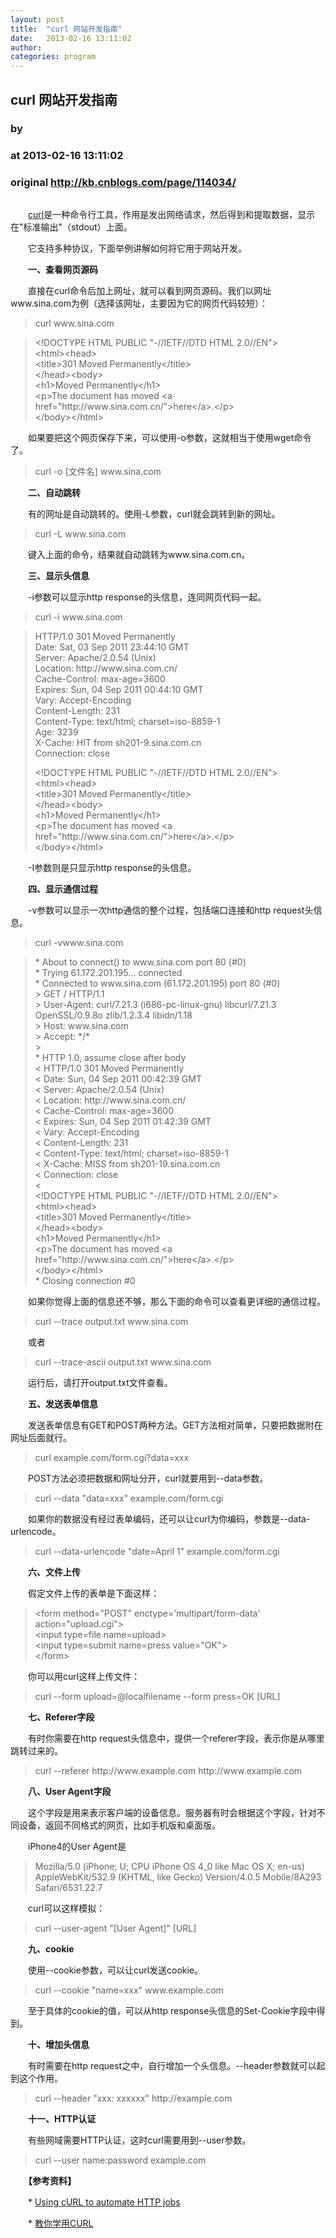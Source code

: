 ```yaml
---
layout: post
title:  "curl 网站开发指南"
date:   2013-02-16 13:11:02
author: 
categories: program
---
```


## curl 网站开发指南
### by 
### at 2013-02-16 13:11:02
### original <http://kb.cnblogs.com/page/114034/>

<p><img style="display:block;margin-left:auto;margin-right:auto" src="http://pic003.cnblogs.com/2011/24634/201109/2011090412260972.png" alt=""></p><p>　　<a href="http://curl.haxx.se/">curl</a>是一种命令行工具，作用是发出网络请求，然后得到和提取数据，显示在"标准输出"（stdout）上面。</p><p>　　它支持多种协议，下面举例讲解如何将它用于网站开发。</p><p>　　<strong>一、查看网页源码</strong></p><p>　　直接在curl命令后加上网址，就可以看到网页源码。我们以网址www.sina.com为例（选择该网址，主要因为它的网页代码较短）：</p><blockquote><p>curl www.sina.com</p></blockquote><blockquote><p>&lt;!DOCTYPE HTML PUBLIC &quot;-//IETF//DTD HTML 2.0//EN&quot;&gt;<br>&lt;html&gt;&lt;head&gt;<br>&lt;title&gt;301 Moved Permanently&lt;/title&gt;<br>&lt;/head&gt;&lt;body&gt;<br>&lt;h1&gt;Moved Permanently&lt;/h1&gt;<br>&lt;p&gt;The document has moved &lt;a href=&quot;http://www.sina.com.cn/&quot;&gt;here&lt;/a&gt;.&lt;/p&gt;<br>&lt;/body&gt;&lt;/html&gt;</p></blockquote><p>　　如果要把这个网页保存下来，可以使用-o参数，这就相当于使用wget命令了。</p><blockquote><p>curl -o [文件名] www.sina.com</p></blockquote><p>　　<strong>二、自动跳转</strong></p><p>　　有的网址是自动跳转的。使用-L参数，curl就会跳转到新的网址。</p><blockquote><p>curl -L www.sina.com</p></blockquote><p>　　键入上面的命令，结果就自动跳转为www.sina.com.cn。</p><p>　　<strong>三、显示头信息</strong></p><p>　　-i参数可以显示http response的头信息，连同网页代码一起。</p><blockquote><p>curl -i www.sina.com</p></blockquote><blockquote><p>HTTP/1.0 301 Moved Permanently<br>Date: Sat, 03 Sep 2011 23:44:10 GMT<br>Server: Apache/2.0.54 (Unix)<br>Location: http://www.sina.com.cn/<br>Cache-Control: max-age=3600<br>Expires: Sun, 04 Sep 2011 00:44:10 GMT<br>Vary: Accept-Encoding<br>Content-Length: 231<br>Content-Type: text/html; charset=iso-8859-1<br>Age: 3239<br>X-Cache: HIT from sh201-9.sina.com.cn<br>Connection: close</p><p>&lt;!DOCTYPE HTML PUBLIC &quot;-//IETF//DTD HTML 2.0//EN&quot;&gt;<br>&lt;html&gt;&lt;head&gt;<br>&lt;title&gt;301 Moved Permanently&lt;/title&gt;<br>&lt;/head&gt;&lt;body&gt;<br>&lt;h1&gt;Moved Permanently&lt;/h1&gt;<br>&lt;p&gt;The document has moved &lt;a href=&quot;http://www.sina.com.cn/&quot;&gt;here&lt;/a&gt;.&lt;/p&gt;<br>&lt;/body&gt;&lt;/html&gt;</p></blockquote><p>　　-I参数则是只显示http response的头信息。</p><p>　　<strong>四、显示通信过程</strong></p><p>　　-v参数可以显示一次http通信的整个过程，包括端口连接和http request头信息。</p><blockquote><p>curl -vwww.sina.com</p></blockquote><blockquote><p>* About to connect() to www.sina.com port 80 (#0)<br>* Trying 61.172.201.195... connected<br>* Connected to www.sina.com (61.172.201.195) port 80 (#0)<br>&gt; GET / HTTP/1.1<br>&gt; User-Agent: curl/7.21.3 (i686-pc-linux-gnu) libcurl/7.21.3 OpenSSL/0.9.8o zlib/1.2.3.4 libidn/1.18<br>&gt; Host: www.sina.com<br>&gt; Accept: */*<br>&gt; <br>* HTTP 1.0, assume close after body<br>&lt; HTTP/1.0 301 Moved Permanently<br>&lt; Date: Sun, 04 Sep 2011 00:42:39 GMT<br>&lt; Server: Apache/2.0.54 (Unix)<br>&lt; Location: http://www.sina.com.cn/<br>&lt; Cache-Control: max-age=3600<br>&lt; Expires: Sun, 04 Sep 2011 01:42:39 GMT<br>&lt; Vary: Accept-Encoding<br>&lt; Content-Length: 231<br>&lt; Content-Type: text/html; charset=iso-8859-1<br>&lt; X-Cache: MISS from sh201-19.sina.com.cn<br>&lt; Connection: close<br>&lt; <br>&lt;!DOCTYPE HTML PUBLIC &quot;-//IETF//DTD HTML 2.0//EN&quot;&gt;<br>&lt;html&gt;&lt;head&gt;<br>&lt;title&gt;301 Moved Permanently&lt;/title&gt;<br>&lt;/head&gt;&lt;body&gt;<br>&lt;h1&gt;Moved Permanently&lt;/h1&gt;<br>&lt;p&gt;The document has moved &lt;a href=&quot;http://www.sina.com.cn/&quot;&gt;here&lt;/a&gt;.&lt;/p&gt;<br>&lt;/body&gt;&lt;/html&gt;<br>* Closing connection #0</p></blockquote><p>　　如果你觉得上面的信息还不够，那么下面的命令可以查看更详细的通信过程。</p><blockquote><p>curl --trace output.txt www.sina.com</p></blockquote><p>　　或者</p><blockquote><p>curl --trace-ascii output.txt www.sina.com</p></blockquote><p>　　运行后，请打开output.txt文件查看。</p><p>　　<strong>五、发送表单信息</strong></p><p>　　发送表单信息有GET和POST两种方法。GET方法相对简单，只要把数据附在网址后面就行。</p><blockquote><p>curl example.com/form.cgi?data=xxx</p></blockquote><p>　　POST方法必须把数据和网址分开，curl就要用到--data参数。</p><blockquote><p>curl --data "data=xxx" example.com/form.cgi</p></blockquote><p>　　如果你的数据没有经过表单编码，还可以让curl为你编码，参数是--data-urlencode。</p><blockquote><p>curl --data-urlencode "date=April 1" example.com/form.cgi</p></blockquote><p>　　<strong>六、文件上传</strong></p><p>　　假定文件上传的表单是下面这样：</p><blockquote><p>&lt;form method=&quot;POST&quot; enctype=&#39;multipart/form-data&#39; action=&quot;upload.cgi&quot;&gt;<br>&lt;input type=file name=upload&gt;<br>&lt;input type=submit name=press value=&quot;OK&quot;&gt;<br>&lt;/form&gt;</p></blockquote><p>　　你可以用curl这样上传文件：</p><blockquote><p>curl --form upload=@localfilename --form press=OK [URL]</p></blockquote><p>　　<strong>七、Referer字段</strong></p><p>　　有时你需要在http request头信息中，提供一个referer字段，表示你是从哪里跳转过来的。</p><blockquote><p>curl --referer http://www.example.com http://www.example.com</p></blockquote><p>　　<strong>八、User Agent字段</strong></p><p>　　这个字段是用来表示客户端的设备信息。服务器有时会根据这个字段，针对不同设备，返回不同格式的网页，比如手机版和桌面版。</p><p>　　iPhone4的User Agent是</p><blockquote><p>Mozilla/5.0 (iPhone; U; CPU iPhone OS 4_0 like Mac OS X; en-us) AppleWebKit/532.9 (KHTML, like Gecko) Version/4.0.5 Mobile/8A293 Safari/6531.22.7</p></blockquote><p>　　curl可以这样模拟：</p><blockquote><p>curl --user-agent "[User Agent]" [URL]</p></blockquote><p>　　<strong>九、cookie</strong></p><p>　　使用--cookie参数，可以让curl发送cookie。</p><blockquote><p>curl --cookie "name=xxx" www.example.com</p></blockquote><p>　　至于具体的cookie的值，可以从http response头信息的Set-Cookie字段中得到。</p><p>　　<strong>十、增加头信息</strong></p><p>　　有时需要在http request之中，自行增加一个头信息。--header参数就可以起到这个作用。</p><blockquote><p>curl --header "xxx: xxxxxx" http://example.com</p></blockquote><p>　　<strong>十一、HTTP认证</strong></p><p>　　有些网域需要HTTP认证，这时curl需要用到--user参数。</p><blockquote><p>curl --user name:password example.com</p></blockquote><p>　　<strong>【参考资料】</strong></p><p>　　* <a href="http://curl.haxx.se/docs/httpscripting.html">Using cURL to automate HTTP jobs</a></p><p>　　* <a href="http://bbs.et8.net/bbs/showthread.php?t=568472">教你学用CURL</a></p>